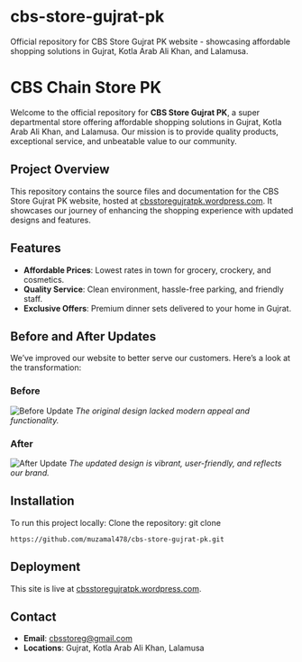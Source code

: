 # cbs-store-gujrat-pk
Official repository for CBS Store Gujrat PK website - showcasing affordable shopping solutions in Gujrat, Kotla Arab Ali Khan, and Lalamusa.

# CBS Chain Store PK

Welcome to the official repository for **CBS Store Gujrat PK**, a super departmental store offering affordable shopping solutions in Gujrat, Kotla Arab Ali Khan, and Lalamusa. Our mission is to provide quality products, exceptional service, and unbeatable value to our community.

## Project Overview
This repository contains the source files and documentation for the CBS Store Gujrat PK website, hosted at [cbsstoregujratpk.wordpress.com](https://cbsstoregujratpk.wordpress.com/). It showcases our journey of enhancing the shopping experience with updated designs and features.

## Features
- **Affordable Prices**: Lowest rates in town for grocery, crockery, and cosmetics.
- **Quality Service**: Clean environment, hassle-free parking, and friendly staff.
- **Exclusive Offers**: Premium dinner sets delivered to your home in Gujrat.

## Before and After Updates
We’ve improved our website to better serve our customers. Here’s a look at the transformation:

### Before
![Before Update](images/before.jpg)
*The original design lacked modern appeal and functionality.*

### After
![After Update](images/after.jpg)
*The updated design is vibrant, user-friendly, and reflects our brand.*

## Installation
To run this project locally:
Clone the repository:
git clone 
```
https://github.com/muzamal478/cbs-store-gujrat-pk.git
```

## Deployment
This site is live at [cbsstoregujratpk.wordpress.com](https://cbsstoregujratpk.wordpress.com/).

## Contact
- **Email**: [cbsstoreg@gmail.com](mailto:cbsstoreg@gmail.com)
- **Locations**: Gujrat, Kotla Arab Ali Khan, Lalamusa
